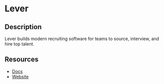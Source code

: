 # Lever

## Description
Lever builds modern recruiting software for teams to source, interview, and hire top talent.

## Resources
* [Docs](https://hire.lever.co/developer/documentation)
* [Website](lever.co)